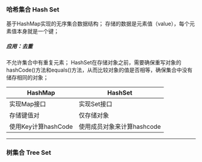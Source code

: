 ### 哈希集合 Hash Set
基于HashMap实现的无序集合数据结构；
存储的数据是元素值（value），每个元素值本身就是一个键；

##### 应用：去重
不允许集合中有重复元素；
HashSet在存储对象之前，需要确保重写对象的hashCode()方法和equals()方法，从而比较对象的值是否相等，确保集合中没有
储存相同的对象；

HashMap | HashSet
--|--
实现Map接口|实现Set接口
存储键值对|仅存储对象
使用Key计算hashCode|使用成员对象来计算hashcode

***
### 树集合 Tree Set




